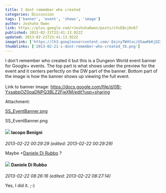 ```yaml
---
title: I dont remember who created
categories: Discussion
tags: ['banner', 'event', 'shows', 'image']
author: Joshuha Owen
link: https://plus.google.com/+JoshuhaOwen/posts/cVvEBvj6n67
published: 2013-02-21T23:41:13.922Z
updated: 2013-02-21T23:41:13.922Z
imagelink: ['https://lh3.googleusercontent.com/-EejnyTW4txc/USawKbKjQII/AAAAAAAADSo/QSbp-xsDiSE/w288-h288/SS_EventBanner.png']
thumblinks: ['2013-02-21-i-dont-remember-who-created_tb.png']
---
```


I don&#39;t remember who created it but this is a Dungeon World event banner for Google+ events. The top part is what shows under the preview for the event and it centers perfectly on the DW part of the banner. Bottom part of the image is how the banner shows up viewing the full event.<br /><br />Link to banner image: <a href="https://docs.google.com/file/d/0B-YxsabpOZ0paDNPQ3BLZ2FieXM/edit?usp=sharing" class="ot-anchor">https://docs.google.com/file/d/0B-YxsabpOZ0paDNPQ3BLZ2FieXM/edit?usp=sharing</a>


Attachment:

<a href='https://plus.google.com/photos/110401844879568162779/albums/5847554853837553281/5847554859324358786?authkey=CNqwxoLNyMKO5AE&sqi=100084733231320276299&sqsi=495ab0e7-7352-40c7-9718-677d19c9273e'>SS_EventBanner.png</a>


SS_EventBanner.png
<div id='comment z122idlxrlf3xrbio04cj5mxakbndruo3s00k'>
  <h4><img src='{{site.baseurl}}//images/avatars/118286981608079589935_photo.jpg'> Iacopo Benigni</h4>
      <p><cite>2013-02-22 00:29:29 (edited: 2013-02-22 00:29:29)</cite></p>
        <p>Maybe <span class="proflinkWrapper"><span class="proflinkPrefix">+</span><a class="proflink" href="https://plus.google.com/112507662527787769890" oid="112507662527787769890">Daniele Di Rubbo</a></span> ?</p>
</div>
        

<div id='comment z122idlxrlf3xrbio04cj5mxakbndruo3s00k'>
  <h4><img src='{{site.baseurl}}//images/avatars/112507662527787769890_photo.jpg'> Daniele Di Rubbo</h4>
      <p><cite>2013-02-22 08:26:16 (edited: 2013-02-22 08:27:14)</cite></p>
        <p>Yes, I did it. ;-)</p>
</div>
        